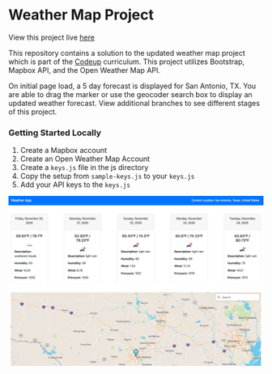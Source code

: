 # Weather Map Project

View this project live [here](https://elegant-carson-be38ac.netlify.app/)

This repository contains a solution to the updated weather map project which is part of the [Codeup](https://codeup.com/) curriculum. This project utilizes Bootstrap, Mapbox API, and the Open Weather Map API.

On initial page load, a 5 day forecast is displayed for San Antonio, TX. You are able to drag the marker or use the geocoder search box to display an updated weather forecast. View additional branches to see different stages of this project.

### Getting Started Locally
1. Create a Mapbox account
2. Create an Open Weather Map Account
3. Create a `keys.js` file in the js directory
4. Copy the setup from `sample-keys.js` to your `keys.js`
5. Add your API keys to the `keys.js` 



![Weather Map Landing Page](weatherinfo.png)
